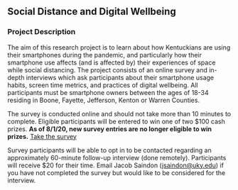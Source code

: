 ## Social Distance and Digital Wellbeing

### Project Description
The aim of this research project is to learn about how Kentuckians are using their smartphones during the pandemic, and particularly how their smartphone use affects (and is affected by) their experiences of space while social distancing. The project consists of an online survey and in-depth interviews which ask participants about their smartphone usage habits, screen time metrics, and practices of digital wellbeing. All participants must be smartphone owners between the ages of 18-34 residing in Boone, Fayette, Jefferson, Kenton or Warren Counties.

The survey is conducted online and should not take more than 10 minutes to complete. Eligible participants will be entered to win one of two $100 cash prizes. **As of 8/1/20, new survey entries are no longer eligible to win prizes.**
[Take the survey](https://jacographer.github.io/survey)

Survey participants will be able to opt in to be contacted regarding an approximately 60-minute follow-up interview (done remotely). Participants will receive $20 for their time.
Email Jacob Saindon (<jsaindon@uky.edu>) if you have not completed the survey but would like to be considered for the interview.
